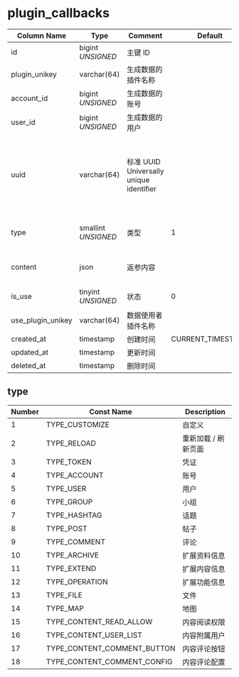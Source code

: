 # plugin_callbacks

| Column Name | Type | Comment | Default | Null | Remark |
| --- | --- | --- | --- | --- | --- |
| id | bigint *UNSIGNED* | 主键 ID |  | NO | Auto Increment |
| plugin_unikey | varchar(64) | 生成数据的插件名称 |  | NO | 关联字段 [plugins->unikey](../plugins/plugins.md) |
| account_id | bigint *UNSIGNED* | 生成数据的账号 |  | YES | 关联字段 [accounts->id](../accounts/accounts.md) |
| user_id | bigint *UNSIGNED* | 生成数据的用户 |  | YES | 关联字段 [users->id](../users/users.md) |
| uuid | varchar(64) | 标准 UUID<br>Universally unique identifier |  | NO | **唯一值**<br>32 位数的 16 进制<br>示例 550e8400-e29b-41d4-a716-446655440000 |
| type | smallint *UNSIGNED* | 类型 | 1 | NO | 见下方描述，支持多个，以英文逗号隔开 |
| content | json | 返参内容 |  | NO | 见下方描述，支持多种类型一起存储 |
| is_use | tinyint *UNSIGNED* | 状态 | 0 | NO | 0.未调<br>1.已调（已使用） |
| use_plugin_unikey | varchar(64) | 数据使用者插件名称 |  | YES | 关联字段 [plugins->unikey](../plugins/plugins.md) |
| created_at | timestamp | 创建时间 | CURRENT_TIMESTAMP | NO |  |
| updated_at | timestamp | 更新时间 |  | YES |  |
| deleted_at | timestamp | 删除时间 |  | YES |  |

## type

| Number | Const Name | Description |
| --- | --- | --- |
| 1 | TYPE_CUSTOMIZE | 自定义 |
| 2 | TYPE_RELOAD | 重新加载 / 刷新页面 |
| 3 | TYPE_TOKEN | 凭证 |
| 4 | TYPE_ACCOUNT | 账号 |
| 5 | TYPE_USER | 用户 |
| 6 | TYPE_GROUP | 小组 |
| 7 | TYPE_HASHTAG | 话题 |
| 8 | TYPE_POST | 帖子 |
| 9 | TYPE_COMMENT | 评论 |
| 10 | TYPE_ARCHIVE | 扩展资料信息 |
| 11 | TYPE_EXTEND | 扩展内容信息 |
| 12 | TYPE_OPERATION | 扩展功能信息 |
| 13 | TYPE_FILE | 文件 |
| 14 | TYPE_MAP | 地图 |
| 15 | TYPE_CONTENT_READ_ALLOW | 内容阅读权限 |
| 16 | TYPE_CONTENT_USER_LIST | 内容附属用户 |
| 17 | TYPE_CONTENT_COMMENT_BUTTON | 内容评论按钮 |
| 18 | TYPE_CONTENT_COMMENT_CONFIG | 内容评论配置 |
